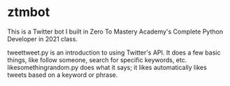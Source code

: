 # ztmbot
This is a Twitter bot I built in Zero To Mastery Academy's Complete Python Developer in 2021 class.

tweettweet.py is an introduction to using Twitter's API. It does a few basic things, like follow someone, search for specific keywords, etc.
likesomethingrandom.py does what it says; it likes automatically likes tweets based on a keyword or phrase.
